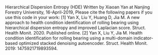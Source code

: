 Hierarchical Dispersion Entropy (HDE) Written by Xiaoan Yan at Nanjing Forestry University, 16-April-2019,
Please cite the following papers if you use this code in your work:
[1] Yan X, Liu Y, Huang D, Jia M. A new approach to health condition identification of rolling bearing using hierarchical dispersion entropy and improved Laplacian score. Struct. Health Monit. 2020. Published online.
[2] Yan X, Liu Y, Jia M. Health condition identification for rolling bearing using a multi-domain indicator-based optimized stacked denoising autoencoder. Struct. Health Monit. 2019: 1475921719893594.
